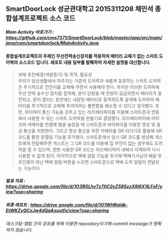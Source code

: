 ## SmartDoorLock 성균관대학고 2015311208 채민석 종합설계프로젝트 소스 코드
##### Main Activity 바로가기 : https://github.com/cms7371/SmartDoorLock/blob/master/app/src/main/java/com/smartdoorlock/MainActivity.java
#### 종합설계프로젝트의 주제인 무선전력송신장치를 적용하여 배터리 교체가 없는 스마트 도어락의 소스코드 입니다. 레포트 내용 일부를 발췌하여 자세한 설명을 대신합니다.
> 과제 추진배경(개발동기) 및 목적, 필요성</br>
> 우리가 일상생활에서 마주치는 기존의 도어락과 새롭게 등장하는 스마트 도어락은 주기적으로 건전지를 교체해 주면서 사용해야 한다. 하지만 이러한 도어락에 무선 전력 송수신 장치를 접목해, 문이 닫혔을 때 전원이 공급되면서 배터리가 충전되고, 문이 열리는 동안에는 내장된 배터리로 동작하도록 설계해 도어락의 배터리를 주기적으로 교체해 주어야하는 불편함을 해소할 수 있다고 생각했다. 
> 또한, 와이파이 통신 기능을 갖추고 있는 라즈베리파이를 이용해 스마트폰과 연동해서 사용할 수 있는 스마트 도어락을 만들기로 결정했다. 라즈베리파이에 마이크와 카메라를 연결해 벨을 눌렀을 때 스마트폰과 와이파이를 이용한 영상 및 음성 통신을 지원한다. 그리고 영상 통신을 위한 카메라를 QR 리더기로 활용해 QR 코드를 통한 문열림 기능을 추가했다. 스마트폰에서 임시 QR 코드를 생성해 게스트에게 전달해주면 게스트는 그 QR 코드를 이용해 집 주인이 없는 경우에도 도어락을 열 수 있으며, 한번 사용한 QR 코드는 라즈베리파이 내에서 삭제되어 다시 사용할 수 없게 된다. 마지막으로 택배 알람 기능을 추가해 택배기사님이 배달 후 초인종이 아닌 택배 알람 버튼을 누르면 스마트폰으로 택배 도착 알람이 전달되는 기능이다.
##### 발표 자료 : https://drive.google.com/file/d/1O3RGLhvTz7fjC2eZ58SzzX8I6X1ILFsF/view?usp=sharing
##### 최종 레포트 : https://drive.google.com/file/d/1O1WHRaIdk-EtWKZyQCxJw4dQqAxuuIfx/view?usp=sharing
###### 데스크탑-렙탑 간의 공유를 위해 이용한 repository이기에 commit message가 명확하지 않습니다.
